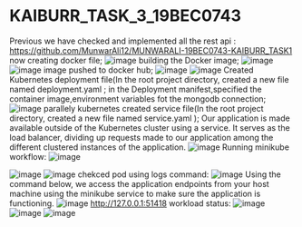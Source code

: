 # KAIBURR_TASK_3_19BEC0743
Previous we have checked and implemented all the rest api : https://github.com/MunwarAli12/MUNWARALI-19BEC0743-KAIBURR_TASK1
now creating docker file;
![image](https://user-images.githubusercontent.com/126280146/233519188-a0fa1923-f125-4c68-8256-cbe19d52127a.png)
building the Docker image;
![image](https://user-images.githubusercontent.com/126280146/233519490-3dbed23b-d155-4e06-8458-77d3e3d46610.png)
![image](https://user-images.githubusercontent.com/126280146/233519623-b3d9c879-344c-41b5-b969-b2e27e9f5f8a.png)
image pushed to docker hub;
![image](https://user-images.githubusercontent.com/126280146/233520612-c9718240-24cc-4f71-8c62-18aee998d6d7.png)
![image](https://user-images.githubusercontent.com/126280146/233520549-bcdb7c90-b161-4cb8-b6cb-468a4065ed17.png)
Created Kubernetes deployment file(In the root project directory, created a new file named deployment.yaml ;
in the Deployment manifest,specified the container image,environment variables fot the mongodb connection;
![image](https://user-images.githubusercontent.com/126280146/233519703-5730a057-dcb0-47c8-9998-398aa2f8e1cc.png)
parallely kubernetes created service file(In the root project directory, created a new file named service.yaml );
Our application is made available outside of the Kubernetes cluster using a service. It serves as the load balancer, dividing up requests made to our application among the different clustered instances of the application.
![image](https://user-images.githubusercontent.com/126280146/233519864-5db6626a-e26b-4259-8165-562188427c25.png)
Running minikube workflow:
![image](https://user-images.githubusercontent.com/126280146/233522589-c8160283-3716-4d08-9ad2-5f392549de45.png)

![image](https://user-images.githubusercontent.com/126280146/233522675-f00a43e4-6bcb-4b8e-b604-624783e34cb4.png)
![image](https://user-images.githubusercontent.com/126280146/233522689-70144044-4789-463b-be42-da5a54498c3c.png)
chekced pod using logs command:
![image](https://user-images.githubusercontent.com/126280146/233522768-a0cb649c-43b2-462c-a7ea-6f881e11fc54.png)
Using the command below, we access the application endpoints from your host machine using the minikube service to make sure the application is functioning.
![image](https://user-images.githubusercontent.com/126280146/233522829-5455cd67-4908-429c-8b11-1ed9a48c6cf9.png)
http://127.0.0.1:51418
workload status:
![image](https://user-images.githubusercontent.com/126280146/233522390-7b24d341-bfb8-46fd-ae2c-7e9c43b09960.png)
![image](https://user-images.githubusercontent.com/126280146/233522431-0789bf6f-4660-4a25-9a41-cc4767ecaf4b.png)
![image](https://user-images.githubusercontent.com/126280146/233522489-23450cd0-323a-4f19-b73d-14afc25642ed.png)

